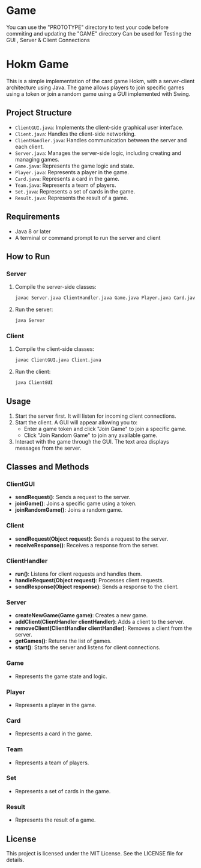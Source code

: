 # Game
You can use the "PROTOTYPE" directory to test your code before commiting and updating the "GAME" directory
Can be used for Testing the GUI , Server & Client Connections 

# Hokm Game

This is a simple implementation of the card game Hokm, with a server-client architecture using Java. The game allows players to join specific games using a token or join a random game using a GUI implemented with Swing.

## Project Structure

- `ClientGUI.java`: Implements the client-side graphical user interface.
- `Client.java`: Handles the client-side networking.
- `ClientHandler.java`: Handles communication between the server and each client.
- `Server.java`: Manages the server-side logic, including creating and managing games.
- `Game.java`: Represents the game logic and state.
- `Player.java`: Represents a player in the game.
- `Card.java`: Represents a card in the game.
- `Team.java`: Represents a team of players.
- `Set.java`: Represents a set of cards in the game.
- `Result.java`: Represents the result of a game.

## Requirements

- Java 8 or later
- A terminal or command prompt to run the server and client

## How to Run

### Server

1. Compile the server-side classes:

    ```sh
    javac Server.java ClientHandler.java Game.java Player.java Card.java Team.java Set.java Result.java
    ```

2. Run the server:

    ```sh
    java Server
    ```

### Client

1. Compile the client-side classes:

    ```sh
    javac ClientGUI.java Client.java
    ```

2. Run the client:

    ```sh
    java ClientGUI
    ```

## Usage

1. Start the server first. It will listen for incoming client connections.
2. Start the client. A GUI will appear allowing you to:
   - Enter a game token and click "Join Game" to join a specific game.
   - Click "Join Random Game" to join any available game.
3. Interact with the game through the GUI. The text area displays messages from the server.

## Classes and Methods

### ClientGUI

- **sendRequest()**: Sends a request to the server.
- **joinGame()**: Joins a specific game using a token.
- **joinRandomGame()**: Joins a random game.

### Client

- **sendRequest(Object request)**: Sends a request to the server.
- **receiveResponse()**: Receives a response from the server.

### ClientHandler

- **run()**: Listens for client requests and handles them.
- **handleRequest(Object request)**: Processes client requests.
- **sendResponse(Object response)**: Sends a response to the client.

### Server

- **createNewGame(Game game)**: Creates a new game.
- **addClient(ClientHandler clientHandler)**: Adds a client to the server.
- **removeClient(ClientHandler clientHandler)**: Removes a client from the server.
- **getGames()**: Returns the list of games.
- **start()**: Starts the server and listens for client connections.

### Game

- Represents the game state and logic.

### Player

- Represents a player in the game.

### Card

- Represents a card in the game.

### Team

- Represents a team of players.

### Set

- Represents a set of cards in the game.

### Result

- Represents the result of a game.

## License

This project is licensed under the MIT License. See the LICENSE file for details.
